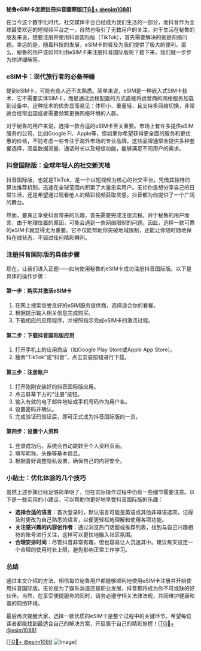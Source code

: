 **秘魯eSIM卡怎麽註冊抖音國際版[[TG💪+ @esim1088](https://t.me/s/esim1088)]**

在当今这个数字化时代，社交媒体平台已经成为我们生活的一部分，而抖音作为全球最受欢迎的短视频平台之一，自然也吸引了无数用户的关注。对于生活在秘魯的朋友来说，想要注册并使用抖音国际版（TikTok），首先需要解决的就是网络问题。幸运的是，随着科技的发展，eSIM卡的普及为我们提供了极大的便利。那么，秘魯的用户该如何利用eSIM卡来注册抖音国际版呢？接下来，我们就一步步为你详细解答。

### eSIM卡：现代旅行者的必备神器

提到eSIM卡，可能有些人还不太熟悉。简单来说，eSIM是一种嵌入式SIM卡技术，它不需要实体SIM卡，而是通过远程配置的方式直接将运营商的网络服务加载到设备中。这种技术的优势显而易见：体积小、重量轻，且支持多网络切换，非常适合经常出国或者需要频繁更换网络环境的人群。

对于秘魯的用户来说，选择一款合适的eSIM卡至关重要。市场上有许多提供eSIM服务的公司，比如Google Fi、Apple等，但如果你希望获得更全面的服务和更优惠的价格，不妨考虑一些专注于海外市场的专业品牌。这些品牌通常会提供多种套餐选择，涵盖数据流量、通话时长以及短信功能，能够满足不同用户的需求。

### 抖音国际版：全球年轻人的社交新天地

抖音国际版，也就是TikTok，是一个以短视频为核心的社交平台，凭借其独特的算法推荐机制，迅速在全球范围内积累了大量忠实用户。无论你是想分享自己的日常生活，还是希望通过观看他人的精彩视频获取灵感，抖音都为你提供了一个广阔的舞台。

然而，要真正享受抖音带来的乐趣，首先需要完成注册流程。对于秘魯的用户而言，由于地理位置的原因，可能会遇到一些网络限制的问题。因此，选择一款可靠的eSIM卡就显得尤为重要。它不仅能帮助你突破地域限制，还能让你随时随地保持在线状态，不错过任何精彩瞬间。

### 注册抖音国际版的具体步骤

现在，让我们进入正题——如何使用秘魯的eSIM卡成功注册抖音国际版。以下是具体的操作步骤：

#### 第一步：购买并激活eSIM卡
1. 在网上搜索信誉良好的eSIM服务提供商，选择适合你的套餐。
2. 根据提示输入相关信息完成购买。
3. 下载相应的应用程序，并按照指示完成eSIM卡的激活过程。

#### 第二步：下载抖音国际版应用
1. 打开手机上的应用商店（如Google Play Store或Apple App Store）。
2. 搜索“TikTok”或“抖音”，点击安装按钮进行下载。

#### 第三步：注册账户
1. 打开刚刚安装好的抖音国际版应用。
2. 点击屏幕下方的“注册”按钮。
3. 输入有效的电子邮件地址或手机号码作为用户名。
4. 设置密码并确认。
5. 完成验证码验证后，即可正式成为抖音国际版的一员。

#### 第四步：设置个人资料
1. 登录成功后，系统会自动跳转至个人资料页面。
2. 填写昵称、头像等基本信息。
3. 根据喜好调整隐私设置，确保自己的内容安全。

### 小贴士：优化体验的几个技巧

虽然上述步骤已经足够简单明了，但在实际操作过程中仍有一些细节需要注意。以下是一些实用的小建议，可以帮助你更好地享受抖音国际版的乐趣：

- **选择合适的语言**：首次登录时，默认语言可能是英语或其他非母语选项。记得及时更改为自己熟悉的语言，以便更轻松地理解和使用各项功能。
- **关注感兴趣的内容创作者**：通过浏览热门话题或推荐列表，找到与自己兴趣相符的账号进行关注，这样可以更快地融入社区氛围。
- **合理安排时间**：尽管抖音非常有趣，但也容易让人沉迷其中。建议每天设定一个合理的使用时长上限，避免影响正常工作学习。

### 总结

通过本文介绍的方法，相信每位秘魯用户都能够顺利地使用eSIM卡注册并开始使用抖音国际版。无论是为了娱乐消遣还是职业发展，抖音都将成为你不可或缺的好伙伴。当然，在享受便捷服务的同时，请务必遵守相关法律法规，共同维护健康和谐的网络环境。

最后再次提醒大家，选择一款优质的eSIM卡是整个过程中的关键环节。希望每位读者都能找到最适合自己的解决方案，开启属于自己的精彩旅程！[[TG💪+ @esim1088](https://t.me/s/esim1088)]

[[TG💪+ @esim1088](https://t.me/s/esim1088) ![Image](https://i.postimg.cc/4NQfJmqS/Snipaste-2025-05-13-00-14-12.png)]
